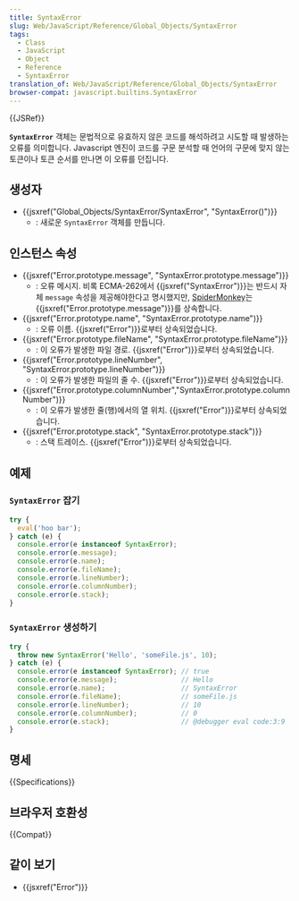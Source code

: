 ```yaml
---
title: SyntaxError
slug: Web/JavaScript/Reference/Global_Objects/SyntaxError
tags:
  - Class
  - JavaScript
  - Object
  - Reference
  - SyntaxError
translation_of: Web/JavaScript/Reference/Global_Objects/SyntaxError
browser-compat: javascript.builtins.SyntaxError
---
```


{{JSRef}}

**`SyntaxError`** 객체는 문법적으로 유효하지 않은 코드를 해석하려고 시도할 때 발생하는 오류를
의미합니다. Javascript 엔진이 코드를 구문 분석할 때 언어의 구문에 맞지 않는
토큰이나 토큰 순서를 만나면 이 오류를 던집니다.

## 생성자

- {{jsxref("Global_Objects/SyntaxError/SyntaxError", "SyntaxError()")}}
  - : 새로운 `SyntaxError` 객체를 만듭니다.

## 인스턴스 속성

- {{jsxref("Error.prototype.message", "SyntaxError.prototype.message")}}
  - : 오류 메시지. 비록 ECMA-262에서 {{jsxref("SyntaxError")}}는 반드시 자체
    `message` 속성을 제공해야한다고 명시했지만,
    [SpiderMonkey](/ko/docs/Mozilla/Projects/SpiderMonkey)는
    {{jsxref("Error.prototype.message")}}를 상속합니다.
- {{jsxref("Error.prototype.name", "SyntaxError.prototype.name")}}
  - : 오류 이름. {{jsxref("Error")}}로부터 상속되었습니다.
- {{jsxref("Error.prototype.fileName", "SyntaxError.prototype.fileName")}}
  - : 이 오류가 발생한 파일 경로. {{jsxref("Error")}}로부터 상속되었습니다.
- {{jsxref("Error.prototype.lineNumber", "SyntaxError.prototype.lineNumber")}}
  - : 이 오류가 발생한 파일의 줄 수. {{jsxref("Error")}}로부터 상속되었습니다.
- {{jsxref("Error.prototype.columnNumber","SyntaxError.prototype.columnNumber")}}
  - : 이 오류가 발생한 줄(행)에서의 열 위치. {{jsxref("Error")}}로부터 상속되었습니다.
- {{jsxref("Error.prototype.stack", "SyntaxError.prototype.stack")}}
  - : 스택 트레이스. {{jsxref("Error")}}로부터 상속되었습니다.

## 예제

### `SyntaxError` 잡기

```js
try {
  eval('hoo bar');
} catch (e) {
  console.error(e instanceof SyntaxError);
  console.error(e.message);
  console.error(e.name);
  console.error(e.fileName);
  console.error(e.lineNumber);
  console.error(e.columnNumber);
  console.error(e.stack);
}
```

### `SyntaxError` 생성하기

```js
try {
  throw new SyntaxError('Hello', 'someFile.js', 10);
} catch (e) {
  console.error(e instanceof SyntaxError); // true
  console.error(e.message);                // Hello
  console.error(e.name);                   // SyntaxError
  console.error(e.fileName);               // someFile.js
  console.error(e.lineNumber);             // 10
  console.error(e.columnNumber);           // 0
  console.error(e.stack);                  // @debugger eval code:3:9
}
```

## 명세

{{Specifications}}

## 브라우저 호환성

{{Compat}}

## 같이 보기

- {{jsxref("Error")}}
